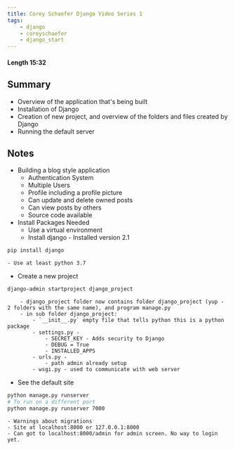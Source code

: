 ```yaml
---
title: Corey Schaefer Django Video Series 1
tags:
    - django
    - coreyschaefer
    - django_start
---
```


#### Length 15:32

## Summary
- Overview of the application that's being built
- Installation of Django
- Creation of new project, and overview of the folders and files created by Django
- Running the default server

## Notes

- Building a blog style application
	- Authentication System
	- Multiple Users
	- Profile including a profile picture
	- Can update and delete owned posts
	- Can view posts by others
	- Source code available
- Install Packages Needed
	- Use a virtual environment
	- Install django  - Installed version 2.1
``` bash
pip install django
```
	- Use at least python 3.7
- Create a new project
``` bash
django-admin startproject django_project
```
		- django_project folder now contains folder django_project (yup - 2 folders with the same name), and program manage.py
		- in sub folder django_project: 
			- `__init__.py` empty file that tells python this is a python package
			- settings.py - 
				- SECRET_KEY - Adds security to Django
				- DEBUG = True
				- INSTALLED_APPS
			- urls.py -
				- path admin already setup 
			- wsgi.py - used to communicate with web server
- See the default site 
``` bash 
python manage.py runserver
# To run on a different port
python manage.py runserver 7000
```
	- Warnings about migrations
	- Site at localhost:8000 or 127.0.0.1:8000
	- Can got to localhost:8000/admin for admin screen. No way to login yet.





